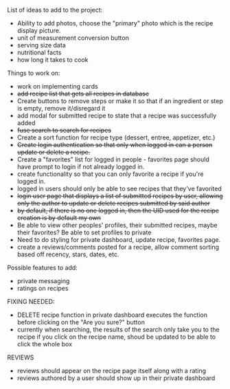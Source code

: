 List of ideas to add to the project:

- Ability to add photos, choose the "primary" photo which is the recipe display picture.
- unit of measurement conversion button
- serving size data
- nutritional facts
- how long it takes to cook

Things to work on:

- work on implementing cards
- ~~add recipe list that gets all recipes in database~~
- Create buttons to remove steps or make it so that if an ingredient or step is empty, remove it/disregard it
- add modal for submitted recipe to state that a recipe was successfully added
- ~~fuse search to search for recipes~~
- Create a sort function for recipe type (dessert, entree, appetizer, etc.)
- ~~Create login authentication so that only when logged in can a person update or delete a recipe.~~
- Create a "favorites" list for logged in people - favorites page should have prompt to login if not already logged in.
- create functionality so that you can only favorite a recipe if you're logged in.
- logged in users should only be able to see recipes that they've favorited
- ~~login user page that displays a list of submitted recipes by user, allowing only the author to update or delete recipes submitted by said author~~
- ~~by default, if there is no one logged in, then the UID used for the recipe creation is by default my own~~
- Be able to view other peoples' profiles, their submitted recipes, maybe their favorites? Be able to set profiles to private
- Need to do styling for private dashboard, update recipe, favorites page.
- create a reviews/comments posted for a recipe, allow comment sorting based off recency, stars, dates, etc.

Possible features to add:

- private messaging
- ratings on recipes

FIXING NEEDED:

- DELETE recipe function in private dashboard executes the function before clicking on the "Are you sure?" button
- currently when searching, the results of the search only take you to the recipe if you click on the recipe name, shoud be updated to be able to click the whole box

REVIEWS

- reviews should appear on the recipe page itself along with a rating
- reviews authored by a user should show up in their private dashboard

